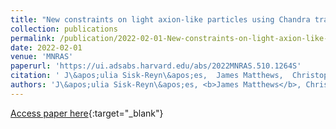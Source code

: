 ```yaml
---
title: "New constraints on light axion-like particles using Chandra transmission grating spectroscopy of the powerful cluster-hosted quasar H1821+643"
collection: publications
permalink: /publication/2022-02-01-New-constraints-on-light-axion-like-particles-using-Chandra-transmission-grating-spectroscopy-of-the-powerful-cluster-hosted-quasar-H1821643
date: 2022-02-01
venue: 'MNRAS'
paperurl: 'https://ui.adsabs.harvard.edu/abs/2022MNRAS.510.1264S'
citation: ' J\&apos;ulia Sisk-Reyn\&apos;es,  James Matthews,  Christopher Reynolds,  Helen Russell,  Robyn Smith,  M. Marsh, &quot;New constraints on light axion-like particles using Chandra transmission grating spectroscopy of the powerful cluster-hosted quasar H1821+643.&quot; MNRAS, 2022.'
authors: 'J\&apos;ulia Sisk-Reyn\&apos;es, <b>James Matthews</b>, Christopher Reynolds,  et al.'
---
```

[Access paper here](https://ui.adsabs.harvard.edu/abs/2022MNRAS.510.1264S){:target="_blank"}
